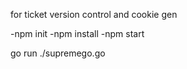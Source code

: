 for ticket version control and cookie gen

-npm init
-npm install
-npm start

go run ./supremego.go
